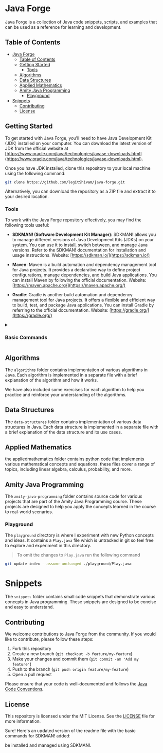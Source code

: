 # Java Forge

Java Forge is a collection of Java code snippets, scripts, and examples that can be used as a reference for learning and development.

## Table of Contents

- [Java Forge](#java-forge)
  - [Table of Contents](#table-of-contents)
  - [Getting Started](#getting-started)
    - [Tools](#tools)
  - [Algorithms](#algorithms)
  - [Data Structures](#data-structures)
  - [Applied Mathematics](#applied-mathematics)
  - [Amity Java Programming](#amity-java-programming)
    - [Playground](#playground)
- [Snippets](#snippets)
  - [Contributing](#contributing)
  - [License](#license)

## Getting Started

To get started with Java Forge, you'll need to have Java Development Kit (JDK) installed on your computer. You can download the latest version of JDK from the official website at [https://www.oracle.com/java/technologies/javase-downloads.html](https://www.oracle.com/java/technologies/javase-downloads.html).

Once you have JDK installed, clone this repository to your local machine using the following command:

```bash
git clone https://github.com/legitShivam/java-forge.git
```

Alternatively, you can download the repository as a ZIP file and extract it to your desired location.

### Tools

To work with the Java Forge repository effectively, you may find the following tools useful:

- **SDKMAN! (Software Development Kit Manager)**: SDKMAN! allows you to manage different versions of Java Development Kits (JDKs) on your system. You can use it to install, switch between, and manage Java versions. Refer to the SDKMAN! documentation for installation and usage instructions. Website: [https://sdkman.io/](https://sdkman.io/)

- **Maven**: Maven is a build automation and dependency management tool for Java projects. It provides a declarative way to define project configurations, manage dependencies, and build Java applications. You can install Maven by following the official documentation. Website: [https://maven.apache.org/](https://maven.apache.org/)

- **Gradle**: Gradle is another build automation and dependency management tool for Java projects. It offers a flexible and efficient way to build, test, and package Java applications. You can install Gradle by referring to the official documentation. Website: [https://gradle.org/](https://gradle.org/)

<details>
  <summary> <h3> Basic Commands </h3> </summary>

Here are some basic commands that you may find helpful when working with this repository:

<details>
  <summary> SDKMAN! Commands: </summary>

- `sdk version`: Checks the version of SDKMAN! installed on your system.

- `sdk install java <version>`: Installs the specified version of Java. For example, `sdk install java 11.0.3-zulu` installs Zulu OpenJDK 11.0.3.
    > you can install maven and gradle using sdkman as well.

- `sdk use java <version>`: Sets the specified version of Java as the current default. For example, `sdk use java 11.0.3-zulu` sets Zulu OpenJDK 11.0.3 as the default Java version.

- `sdk list java`: Lists the available Java versions that can

</details>

<details>
  <summary> Maven Commands </summary>

- `mvn clean`: Cleans the project by deleting the target directory and any generated files.

- `mvn compile`: Compiles the source code of the project.

- `mvn test`: Runs the unit tests for the project.

- `mvn package`: Packages the compiled code and resources into a distributable format, such as a JAR or WAR file.

- `mvn install`: Installs the package into the local Maven repository, making it available for other projects to use as a dependency.

- `mvn clean install`: Performs a clean build, including cleaning the project, compiling, running tests, and packaging the application.

- `mvn dependency:tree`: Displays the dependency tree of the project, showing the dependencies and their versions.

</details>

<details>
  <summary> Gradle Commands </summary>

- `gradle clean`: Cleans the project by deleting the build directory and any generated files.

- `gradle build`: Compiles the source code, runs tests, and packages the application into a distributable format.

- `gradle test`: Runs the unit tests for the project.

- `gradle assemble`: Assembles the outputs of the project without running the tests.

- `gradle install`: Installs the project into the local Maven or Ivy repository, making it available for other projects to use as a dependency.

- `gradle clean build`: Performs a clean build, including cleaning the project, compiling, running tests, and packaging the application.

- `gradle dependencies`: Displays the dependencies of the project, showing the dependencies and their versions.

- `gradle tasks`: Displays the available tasks and their descriptions.

</details>

<details>
  <summary> Java Commands </summary>

- `java`: Runs a Java application. For example, `java MyClass` executes the `MyClass` class.

- `javac`: Compiles Java source code files into bytecode. For example, `javac MyClass.java` compiles the `MyClass.java` file into `MyClass.class`.

- `javap`: Disassembles a compiled Java class file and displays its bytecode. For example, `javap MyClass` shows the bytecode of the `MyClass` class.

- `jar`: Creates a Java Archive (JAR) file. For example, `jar cf MyApp.jar MyClass.class` creates a JAR file named `MyApp.jar` containing the `MyClass.class` file.

- `javadoc`: Generates HTML documentation from Java source code comments. For example, `javadoc MyClass.java` generates HTML documentation for the `MyClass` class.

- `javadoc -d doc/ -sourcepath src/ com.example.MyClass`: Generates HTML documentation for the `com.example.MyClass` class and saves it in the `doc/` directory, assuming the source code is located in the `src/` directory.

- `jshell`: Launches the Java Shell (JShell) for interactive Java programming and experimentation.

- `javapackager`: Creates platform-specific native bundles (executable files) for Java applications. It is used to package Java applications as standalone executables.

</details>
</details>

## Algorithms

The `algorithms` folder contains implementation of various algorithms in Java. Each algorithm is implemented in a separate file with a brief explanation of the algorithm and how it works.

We have also included some exercises for each algorithm to help you practice and reinforce your understanding of the algorithms.

## Data Structures

The `data-structures` folder contains implementation of various data structures in Java. Each data structure is implemented in a separate file with a brief explanation of the data structure and its use cases.

## Applied Mathematics

the appliedmathematics folder contains python code that implements various mathematical concepts and equations. these files cover a range of topics, including linear algebra, calculus, probability, and more.

## Amity Java Programming

The `amity-java-programming` folder contains source code for various projects that are part of the Amity Java Programming course. These projects are designed to help you apply the concepts learned in the course to real-world scenarios.

### Playground

The `playground` directory is where I experiment with new Python concepts and ideas. It contains a `Play.java` file which is untracked in git so feel free to explore and experiment in this directory.

> To omit the changes to `Play.java` run the following command

``` Bash
git update-index --assume-unchanged ./playground/Play.java
```

# Snippets

The `snippets` folder contains small code snippets that demonstrate various concepts in Java programming. These snippets are designed to be concise and easy to understand.

## Contributing

We welcome contributions to Java Forge from the community. If you would like to contribute, please follow these steps:

1. Fork this repository
2. Create a new branch (`git checkout -b feature/my-feature`)
3. Make your changes and commit them (`git commit -am 'Add my feature'`)
4. Push to the branch (`git push origin feature/my-feature`)
5. Open a pull request

Please ensure that your code is well-documented and follows the [Java Code Conventions](https://www.oracle.com/java/technologies/javase/codeconventions-introduction.html).

## License

This repository is licensed under the MIT License. See the [LICENSE](LICENSE) file for more information.

Sure! Here's an updated version of the readme file with the basic commands for SDKMAN! added:

be installed and managed using SDKMAN!.
